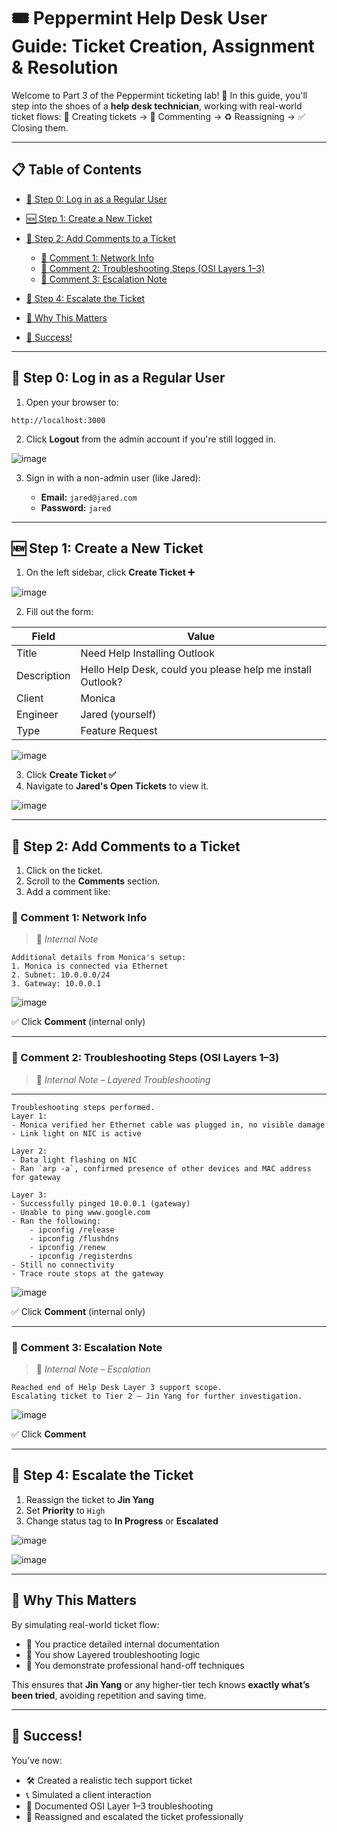 # 🎟️ Peppermint Help Desk User Guide: Ticket Creation, Assignment & Resolution

Welcome to Part 3 of the Peppermint ticketing lab! 🚀
In this guide, you'll step into the shoes of a **help desk technician**, working with real-world ticket flows:
📝 Creating tickets → 💬 Commenting → ♻️ Reassigning → ✅ Closing them.

---

## 📋 Table of Contents

* [🔐 Step 0: Log in as a Regular User](#-step-0-log-in-as-a-regular-user)
* [🆕 Step 1: Create a New Ticket](#-step-1-create-a-new-ticket)
* [💬 Step 2: Add Comments to a Ticket](#-step-2-add-comments-to-a-ticket)

  * [🧾 Comment 1: Network Info](#-comment-1-network-info)
  * [🧪 Comment 2: Troubleshooting Steps (OSI Layers 1–3)](#-comment-2-troubleshooting-steps-osi-layers-13)
  * [🔁 Comment 3: Escalation Note](#-comment-3-escalation-note)
* [🔁 Step 4: Escalate the Ticket](#-step-4-escalate-the-ticket)
* [🧠 Why This Matters](#-why-this-matters)
* [🎉 Success!](#-success)

---

## 🔐 Step 0: Log in as a Regular User

1. Open your browser to:

```
http://localhost:3000
```

2. Click **Logout** from the admin account if you're still logged in.

![image](https://github.com/user-attachments/assets/2a0d1ead-7c76-404f-85be-6d1c4997b193)

3. Sign in with a non-admin user (like Jared):

   * **Email:** `jared@jared.com`
   * **Password:** `jared`

---

## 🆕 Step 1: Create a New Ticket

1. On the left sidebar, click **Create Ticket ➕**

![image](https://github.com/user-attachments/assets/d323ccfe-b9ba-49fb-a847-a3b421b04c03)

2. Fill out the form:

| Field       | Value                                                      |
| ----------- | ---------------------------------------------------------- |
| Title       | Need Help Installing Outlook                               |
| Description | Hello Help Desk, could you please help me install Outlook? |
| Client      | Monica                                                     |
| Engineer    | Jared (yourself)                                           |
| Type        | Feature Request                                            |

![image](https://github.com/user-attachments/assets/0707e799-be9b-4734-858c-2e459c4f7180)

3. Click **Create Ticket ✅**
4. Navigate to **Jared's Open Tickets** to view it.

![image](https://github.com/user-attachments/assets/4dcc00d8-0ad6-4a82-9cf1-b2218047395d)

---

## 💬 Step 2: Add Comments to a Ticket

1. Click on the ticket.
2. Scroll to the **Comments** section.
3. Add a comment like:

### 🧾 Comment 1: Network Info

> 📄 _Internal Note_

```
Additional details from Monica's setup:
1. Monica is connected via Ethernet
2. Subnet: 10.0.0.0/24
3. Gateway: 10.0.0.1
```

![image](https://github.com/user-attachments/assets/4049c20e-5e40-46ba-9797-683f604d45e1)

✅ Click **Comment** (internal only)

---

### 🧪 Comment 2: Troubleshooting Steps (OSI Layers 1–3)

> 🧰 _Internal Note – Layered Troubleshooting_

---
```
Troubleshooting steps performed.
Layer 1:
- Monica verified her Ethernet cable was plugged in, no visible damage
- Link light on NIC is active

Layer 2:
- Data light flashing on NIC
- Ran `arp -a`, confirmed presence of other devices and MAC address for gateway

Layer 3:
- Successfully pinged 10.0.0.1 (gateway)
- Unable to ping www.google.com
- Ran the following:
    - ipconfig /release
    - ipconfig /flushdns
    - ipconfig /renew
    - ipconfig /registerdns
- Still no connectivity
- Trace route stops at the gateway
```

![image](https://github.com/user-attachments/assets/d1567644-b148-46ba-8443-06aa6980e70b)

✅ Click **Comment** (internal only)

---

### 🔁 Comment 3: Escalation Note

> 🧪 _Internal Note – Escalation_

```
Reached end of Help Desk Layer 3 support scope.
Escalating ticket to Tier 2 – Jin Yang for further investigation.
```

![image](https://github.com/user-attachments/assets/570718a3-797f-41b8-b48d-1f1bfbadbd7b)

✅ Click **Comment**

---

## 🔁 Step 4: Escalate the Ticket

1. Reassign the ticket to **Jin Yang**
2. Set **Priority** to `High`
3. Change status tag to **In Progress** or **Escalated**

![image](https://github.com/user-attachments/assets/248631d6-2d31-4557-b8d9-2af6e33fbeb7)

![image](https://github.com/user-attachments/assets/46aa3662-cfb7-4262-9fb7-78f3cb9b2bac)

---

## 🧠 Why This Matters

By simulating real-world ticket flow:

- 🧾 You practice detailed internal documentation
- 🧪 You show Layered troubleshooting logic
- 🔁 You demonstrate professional hand-off techniques

This ensures that **Jin Yang** or any higher-tier tech knows **exactly what’s been tried**, avoiding repetition and saving time.

---

## 🎉 Success!

You’ve now:

- 🛠️ Created a realistic tech support ticket
- 📞 Simulated a client interaction
- 🔎 Documented OSI Layer 1–3 troubleshooting
- 🔁 Reassigned and escalated the ticket professionally
